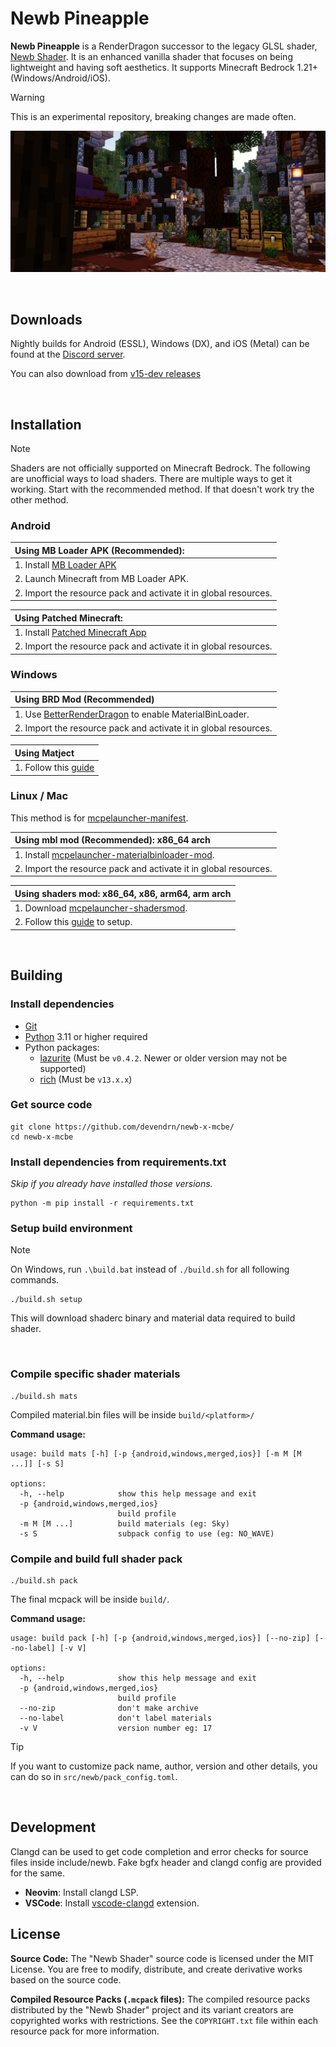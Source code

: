 # Newb Pineapple

**Newb Pineapple** is a RenderDragon successor to the legacy GLSL shader, [Newb Shader](https://github.com/devendrn/newb-shader-mcbe). It is an enhanced vanilla shader that focuses on being lightweight and having soft aesthetics. It supports Minecraft Bedrock 1.21+ (Windows/Android/iOS).

> [!WARNING]
> This is an experimental repository, breaking changes are made often.

![Screenshots](docs/screenshots.jpg "Newb Pineapple 4.0, MCBE 1.21.0")

<br>


## Downloads

Nightly builds for Android (ESSL), Windows (DX), and iOS (Metal) can be found at the [Discord server](https://discord.gg/newb-community-844591537430069279).

You can also download from [v15-dev releases](https://github.com/devendrn/newb-x-mcbe/releases/tag/v15-dev)

<br>

## Installation

> [!NOTE]
> Shaders are not officially supported on Minecraft Bedrock. The following are unofficial ways to load shaders. There are multiple ways to get it working. Start with the recommended method. If that doesn't work try the other method.

### Android

| **Using MB Loader APK (Recommended):** |
|:-|
| 1. Install [MB Loader APK](https://play.google.com/store/apps/details?id=io.bambosan.mbloader&pcampaignid=web_share) |
| 2. Launch Minecraft from MB Loader APK. |
| 2. Import the resource pack and activate it in global resources. |

| **Using Patched Minecraft:** |
|:-|
| 1. Install [Patched Minecraft App](https://devendrn.github.io/renderdragon-shaders/shaders/installation/android#using-patch-app) |
| 2. Import the resource pack and activate it in global resources. |

### Windows

| **Using BRD Mod (Recommended)** |
|:-|
| 1. Use [BetterRenderDragon](https://github.com/QYCottage/BetterRenderDragon/releases/latest) to enable MaterialBinLoader. |
| 2. Import the resource pack and activate it in global resources. |

| **Using Matject** |
|:-|
| 1. Follow this [guide](https://faizul726.github.io/matject/docs/guide-for-beginners) |

### Linux / Mac
This method is for [mcpelauncher-manifest](https://mcpelauncher.readthedocs.io/en/latest/getting_started/index.html).

| **Using mbl mod (Recommended): x86_64 arch** |
|:-|
| 1. Install [mcpelauncher-materialbinloader-mod](https://github.com/CrackedMatter/mcpelauncher-materialbinloader). |
| 2. Import the resource pack and activate it in global resources. |

| **Using shaders mod: x86_64, x86, arm64, arm arch** |
|:-|
| 1. Download [mcpelauncher-shadersmod](https://github.com/GameParrot/mcpelauncher-shadersmod/releases/latest). |
| 2. Follow this [guide](https://faizul726.github.io/guides/shadersmodinstallation) to setup. |

<br>

## Building

### Install dependencies
- [Git](https://git-scm.com/)
- [Python](https://www.python.org/) 3.11 or higher required
- Python packages:
  - [lazurite](https://veka0.github.io/lazurite/#installation) (Must be `v0.4.2`. Newer or older version may not be supported)
  - [rich](https://rich.readthedocs.io/en/stable/introduction.html#installation) (Must be `v13.x.x`)

### Get source code
```
git clone https://github.com/devendrn/newb-x-mcbe/
cd newb-x-mcbe
```

### Install dependencies from requirements.txt
*Skip if you already have installed those versions.*
```
python -m pip install -r requirements.txt
```

### Setup build environment
> [!NOTE]
> On Windows, run `.\build.bat` instead of `./build.sh` for all following commands.
```
./build.sh setup
```
This will download shaderc binary and material data required to build shader.

<br>

### Compile specific shader materials
```
./build.sh mats
```
Compiled material.bin files will be inside `build/<platform>/`

**Command usage:**
```
usage: build mats [-h] [-p {android,windows,merged,ios}] [-m M [M ...]] [-s S]

options:
  -h, --help            show this help message and exit
  -p {android,windows,merged,ios}
                        build profile
  -m M [M ...]          build materials (eg: Sky)
  -s S                  subpack config to use (eg: NO_WAVE)
```

### Compile and build full shader pack
```
./build.sh pack
```

The final mcpack will be inside `build/`.

**Command usage:**
```
usage: build pack [-h] [-p {android,windows,merged,ios}] [--no-zip] [--no-label] [-v V]

options:
  -h, --help            show this help message and exit
  -p {android,windows,merged,ios}
                        build profile
  --no-zip              don't make archive
  --no-label            don't label materials
  -v V                  version number eg: 17
```

> [!TIP]
> If you want to customize pack name, author, version and other details, you can do so in `src/newb/pack_config.toml`.

<br>

## Development

Clangd can be used to get code completion and error checks for source files inside include/newb. Fake bgfx header and clangd config are provided for the same.
- **Neovim**: Install clangd LSP.
- **VSCode**: Install [vscode-clangd](https://marketplace.visualstudio.com/items?itemName=llvm-vs-code-extensions.vscode-clangd) extension.

## License

**Source Code:** The "Newb Shader" source code is licensed under the MIT License. You are free to modify, distribute, and create derivative works based on the source code.

**Compiled Resource Packs (`.mcpack` files):** The compiled resource packs distributed by the "Newb Shader" project and its variant creators are copyrighted works with restrictions. See the `COPYRIGHT.txt` file within each resource pack for more information.
